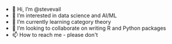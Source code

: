 - 👋 Hi, I’m @stevevail
- 👀 I’m interested in data science and AI/ML
- 🌱 I’m currently learning category theory
- 💞️ I’m looking to collaborate on writing R and Python packages
- 📫 How to reach me - please don't

<!---
stevevail/stevevail is a ✨ special ✨ repository because its `README.md` (this file) appears on your GitHub profile.
You can click the Preview link to take a look at your changes.
--->
